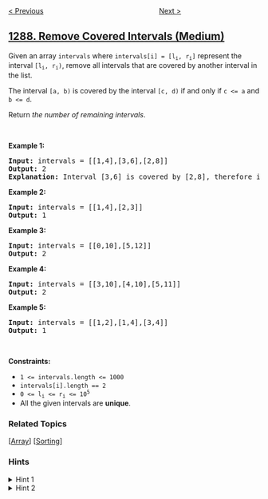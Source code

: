 <!--|This file generated by command(leetcode description); DO NOT EDIT.    |-->
<!--+----------------------------------------------------------------------+-->
<!--|@author    awesee <openset.wang@gmail.com>                           |-->
<!--|@link      https://github.com/awesee                                 |-->
<!--|@home      https://github.com/awesee/leetcode                        |-->
<!--+----------------------------------------------------------------------+-->

[< Previous](../element-appearing-more-than-25-in-sorted-array "Element Appearing More Than 25% In Sorted Array")
　　　　　　　　　　　　　　　　
[Next >](../minimum-falling-path-sum-ii "Minimum Falling Path Sum II")

## [1288. Remove Covered Intervals (Medium)](https://leetcode.com/problems/remove-covered-intervals "删除被覆盖区间")

<p>Given an array <code>intervals</code> where <code>intervals[i] = [l<sub>i</sub>, r<sub>i</sub>]</code> represent the interval <code>[l<sub>i</sub>, r<sub>i</sub>)</code>, remove all intervals that are covered by another interval in the list.</p>

<p>The interval <code>[a, b)</code> is covered by the interval <code>[c, d)</code> if and only if <code>c &lt;= a</code> and <code>b &lt;= d</code>.</p>

<p>Return <em>the number of remaining intervals</em>.</p>

<p>&nbsp;</p>
<p><strong>Example 1:</strong></p>

<pre>
<strong>Input:</strong> intervals = [[1,4],[3,6],[2,8]]
<strong>Output:</strong> 2
<b>Explanation: </b>Interval [3,6] is covered by [2,8], therefore it is removed.
</pre>

<p><strong>Example 2:</strong></p>

<pre>
<strong>Input:</strong> intervals = [[1,4],[2,3]]
<strong>Output:</strong> 1
</pre>

<p><strong>Example 3:</strong></p>

<pre>
<strong>Input:</strong> intervals = [[0,10],[5,12]]
<strong>Output:</strong> 2
</pre>

<p><strong>Example 4:</strong></p>

<pre>
<strong>Input:</strong> intervals = [[3,10],[4,10],[5,11]]
<strong>Output:</strong> 2
</pre>

<p><strong>Example 5:</strong></p>

<pre>
<strong>Input:</strong> intervals = [[1,2],[1,4],[3,4]]
<strong>Output:</strong> 1
</pre>

<p>&nbsp;</p>
<p><strong>Constraints:</strong></p>

<ul>
	<li><code>1 &lt;= intervals.length &lt;= 1000</code></li>
	<li><code>intervals[i].length == 2</code></li>
	<li><code>0 &lt;= l<sub>i</sub> &lt;= r<sub>i</sub> &lt;= 10<sup>5</sup></code></li>
	<li>All the given intervals are <strong>unique</strong>.</li>
</ul>

### Related Topics
  [[Array](../../tag/array/README.md)]
  [[Sorting](../../tag/sorting/README.md)]

### Hints
<details>
<summary>Hint 1</summary>
How to check if an interval is covered by another?
</details>

<details>
<summary>Hint 2</summary>
Compare each interval to all others and check if it is covered by any interval.
</details>
